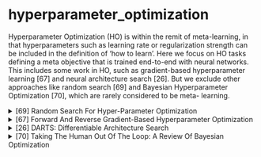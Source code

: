 # hyperparameter_optimization

Hyperparameter Optimization (HO) is within the remit of meta-learning, in that hyperparameters such as learning rate
 or regularization strength can be included in the definition of ‘how to learn’. Here we focus on HO tasks defining 
 a meta objective that is trained end-to-end with neural networks. This includes some work in HO, 
 such as gradient-based hyperparameter learning [67] and neural architecture search [26]. 
 But we exclude other approaches like random search [69] and Bayesian Hyperparameter Optimization [70], which are rarely considered to be meta- learning.

<!-- REFERENCE -->


<details>
<summary>[69] Random Search For Hyper-Parameter Optimization</summary>
<br>
<!-- (random_search_for_hyper_parameter_optimization.md) -->

# random_search_for_hyper_parameter_optimization.md

<!-- REFERENCE -->


[Random Search For Hyper-Parameter Optimization](../papers/random_search_for_hyper_parameter_optimization.md)

</details>



<details>
<summary>[67] Forward And Reverse Gradient-Based Hyperparameter Optimization</summary>
<br>
<!-- (forward_and_reverse_gradient_based_hyperparameter_optimization.md) -->

# forward_and_reverse_gradient_based_hyperparameter_optimization.md

<!-- REFERENCE -->


[Forward And Reverse Gradient-Based Hyperparameter Optimization](../papers/forward_and_reverse_gradient_based_hyperparameter_optimization.md)

</details>



<details>
<summary>[26] DARTS: Differentiable Architecture Search</summary>
<br>
<!-- (darts_differentiable_architecture_search.md) -->

# darts_differentiable_architecture_search.md

<!-- REFERENCE -->


[DARTS: Differentiable Architecture Search](../papers/darts_differentiable_architecture_search.md)

</details>



<details>
<summary>[70] Taking The Human Out Of The Loop: A Review Of Bayesian Optimization</summary>
<br>
<!-- (taking_the_human_out_of_the_loop_a_review_of_bayesian_optimization.md) -->

# taking_the_human_out_of_the_loop_a_review_of_bayesian_optimization.md

<!-- REFERENCE -->


[Taking The Human Out Of The Loop: A Review Of Bayesian Optimization](../papers/taking_the_human_out_of_the_loop_a_review_of_bayesian_optimization.md)

</details>

